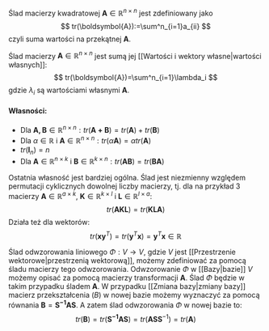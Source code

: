 Ślad macierzy kwadratowej $\boldsymbol{A}\in\mathbb{R}^{n\times n}$ jest zdefiniowany jako
$$
tr(\boldsymbol{A}):=\sum^n_{i=1}a_{ii}
$$
czyli suma wartości na przekątnej $\boldsymbol{A}$. 

Ślad macierzy $\boldsymbol{A}\in\mathbb{R}^{n\times n}$ jest sumą jej [[Wartości i wektory własne|wartości własnych]]:
$$
tr(\boldsymbol{A})=\sum^n_{i=1}\lambda_i
$$
gdzie $\lambda_i$ są wartościami własnymi $\boldsymbol{A}$.

#### Własności:
- Dla $\boldsymbol{A,B}\in\mathbb{R}^{n\times n}:tr(\boldsymbol{A+B})=tr(\boldsymbol{A})+tr(\boldsymbol{B})$
- Dla $\alpha\in\mathbb{R}$ i $\boldsymbol{A}\in\mathbb{R}^{n\times n}:tr(\alpha\boldsymbol{A})=\alpha tr(\boldsymbol{A})$ 
- $tr(\boldsymbol{I}_n)=n$
- Dla $\boldsymbol{A}\in\mathbb{R}^{n\times k}$ i $\boldsymbol{B}\in\mathbb{R}^{k\times n}:tr(\boldsymbol{AB})=tr(\boldsymbol{BA})$

Ostatnia własność jest bardziej ogólna. Ślad jest niezmienny względem permutacji cyklicznych dowolnej liczby macierzy, tj. dla na przykład 3 macierzy $\boldsymbol{A}\in\mathbb{R}^{a\times k}$, $\boldsymbol{K}\in\mathbb{R}^{k\times l}$ i $\boldsymbol{L}\in\mathbb{R}^{l\times a}$:
$$
tr(\boldsymbol{AKL})=tr(\boldsymbol{KLA})
$$
Działa też dla wektorów:
$$
tr(\boldsymbol{xy}^T)=tr(\boldsymbol{y}^T\boldsymbol{x})=\boldsymbol{y}^T\boldsymbol{x}\in\mathbb{R}
$$

Ślad odwzorowania liniowego $\Phi: V\to V$, gdzie $V$ jest [[Przestrzenie wektorowe|przestrzenią wektorową]], możemy zdefiniować za pomocą śladu macierzy tego odwzorowania. Odwzorowanie $\Phi$ w [[Bazy|bazie]] $V$ możemy opisać za pomocą macierzy transformacji $\boldsymbol{A}$. Ślad $\Phi$ będzie w takim przypadku śladem $\boldsymbol{A}$. W przypadku [[Zmiana bazy|zmiany bazy]] macierz przekształcenia $(B$) w nowej bazie możemy wyznaczyć za pomocą równania $\boldsymbol{B}=\boldsymbol{S^{-1}AS}$. A zatem ślad odwzorowania $\Phi$ w nowej bazie to:
$$
tr(\boldsymbol{B})=tr(\boldsymbol{S^{-1}AS})=tr(\boldsymbol{ASS}^{-1})=tr(\boldsymbol{A})
$$
